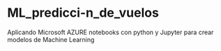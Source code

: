 # ML_predicci-n_de_vuelos
Aplicando Microsoft AZURE notebooks con python y Jupyter para crear modelos de Machine Learning
